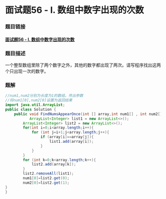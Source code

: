# 面试题56 - I. 数组中数字出现的次数

### 题目链接

#### [面试题56 - I. 数组中数字出现的次数]( https://www.nowcoder.com/practice/e02fdb54d7524710a7d664d082bb7811?tpId=13&tqId=11193&rp=4&ru=/ta/coding-interviews&qru=/ta/coding-interviews/question-ranking )

### 题目描述

 一个整型数组里除了两个数字之外，其他的数字都出现了两次。请写程序找出这两个只出现一次的数字。 

### 题解

```java
//num1,num2分别为长度为1的数组。传出参数
//将num1[0],num2[0]设置为返回结果
import java.util.ArrayList;
public class Solution {
    public void FindNumsAppearOnce(int [] array,int num1[] , int num2[]) {
           ArrayList<Integer> list1 = new ArrayList<>();
        ArrayList<Integer> list2 = new ArrayList<>();
        for(int i=0;i<array.length;i++){
            for (int j=i+1;j<array.length;j++){
                if (array[i]==array[j]){
                    list1.add(array[i]);
                }
            }
        }
        for (int k=0;k<array.length;k++){
            list2.add(array[k]);
        }
        list2.removeAll(list1);
        num1[0]=list2.get(0);
        num2[0]=list2.get(1);
}
}
```

